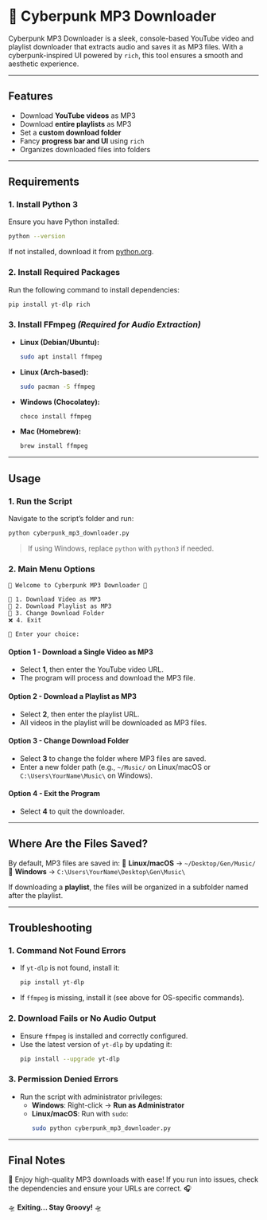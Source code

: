 # 🎵 Cyberpunk MP3 Downloader

Cyberpunk MP3 Downloader is a sleek, console-based YouTube video and playlist downloader that extracts audio and saves it as MP3 files. With a cyberpunk-inspired UI powered by `rich`, this tool ensures a smooth and aesthetic experience.

---

## Features
- Download **YouTube videos** as MP3
- Download **entire playlists** as MP3
- Set a **custom download folder**
- Fancy **progress bar and UI** using `rich`
- Organizes downloaded files into folders

---

## Requirements

### 1. **Install Python 3**
Ensure you have Python installed:
```bash
python --version
```
If not installed, download it from [python.org](https://www.python.org/downloads/).

### 2. **Install Required Packages**
Run the following command to install dependencies:
```bash
pip install yt-dlp rich
```

### 3. **Install FFmpeg** *(Required for Audio Extraction)*
- **Linux (Debian/Ubuntu):**  
  ```bash
  sudo apt install ffmpeg
  ```
- **Linux (Arch-based):**  
  ```bash
  sudo pacman -S ffmpeg
  ```
- **Windows (Chocolatey):**  
  ```powershell
  choco install ffmpeg
  ```
- **Mac (Homebrew):**  
  ```bash
  brew install ffmpeg
  ```

---

## Usage

### **1. Run the Script**
Navigate to the script’s folder and run:
```bash
python cyberpunk_mp3_downloader.py
```
> If using Windows, replace `python` with `python3` if needed.

### **2. Main Menu Options**
```
🌸 Welcome to Cyberpunk MP3 Downloader 🌸  

💖 1. Download Video as MP3  
🎵 2. Download Playlist as MP3  
📂 3. Change Download Folder  
❌ 4. Exit  

💾 Enter your choice:  
```

#### **Option 1 - Download a Single Video as MP3**
- Select **1**, then enter the YouTube video URL.
- The program will process and download the MP3 file.

#### **Option 2 - Download a Playlist as MP3**
- Select **2**, then enter the playlist URL.
- All videos in the playlist will be downloaded as MP3 files.

#### **Option 3 - Change Download Folder**
- Select **3** to change the folder where MP3 files are saved.
- Enter a new folder path (e.g., `~/Music/` on Linux/macOS or `C:\Users\YourName\Music\` on Windows).

#### **Option 4 - Exit the Program**
- Select **4** to quit the downloader.

---

## Where Are the Files Saved?
By default, MP3 files are saved in:
📂 **Linux/macOS** → `~/Desktop/Gen/Music/`  
📂 **Windows** → `C:\Users\YourName\Desktop\Gen\Music\`  

If downloading a **playlist**, the files will be organized in a subfolder named after the playlist.

---

## Troubleshooting

### **1. Command Not Found Errors**
- If `yt-dlp` is not found, install it:
  ```bash
  pip install yt-dlp
  ```
- If `ffmpeg` is missing, install it (see above for OS-specific commands).

### **2. Download Fails or No Audio Output**
- Ensure `ffmpeg` is installed and correctly configured.
- Use the latest version of `yt-dlp` by updating it:
  ```bash
  pip install --upgrade yt-dlp
  ```

### **3. Permission Denied Errors**
- Run the script with administrator privileges:
  - **Windows**: Right-click → **Run as Administrator**
  - **Linux/macOS**: Run with `sudo`:
    ```bash
    sudo python cyberpunk_mp3_downloader.py
    ```

---

## Final Notes
💖 Enjoy high-quality MP3 downloads with ease! If you run into issues, check the dependencies and ensure your URLs are correct. 🎧  

🛸 **Exiting... Stay Groovy!** 🛸  

